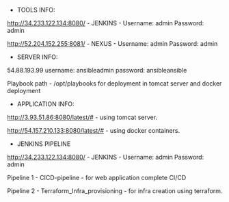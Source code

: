 * TOOLS INFO:

http://34.233.122.134:8080/ - JENKINS -   Username: admin   Password: admin

http://52.204.152.255:8081/ -  NEXUS  -  Username: admin   Password: admin


* SERVER INFO:

54.88.193.99	username: ansibleadmin password: ansibleansible

Playbook path - /opt/playbooks  for deployment in tomcat server and docker deployment


* APPLICATION INFO:

http://3.93.51.86:8080/latest/#		- using tomcat server.

http://54.157.210.133:8080/latest/#	- using docker containers.


* JENKINS PIPELINE

http://34.233.122.134:8080/ - JENKINS -   Username: admin   Password: admin

Pipeline 1 - CICD-pipeline - for web application complete CI/CD

Pipeline 2 - Terraform_Infra_provisioning - for infra creation using terraform.
